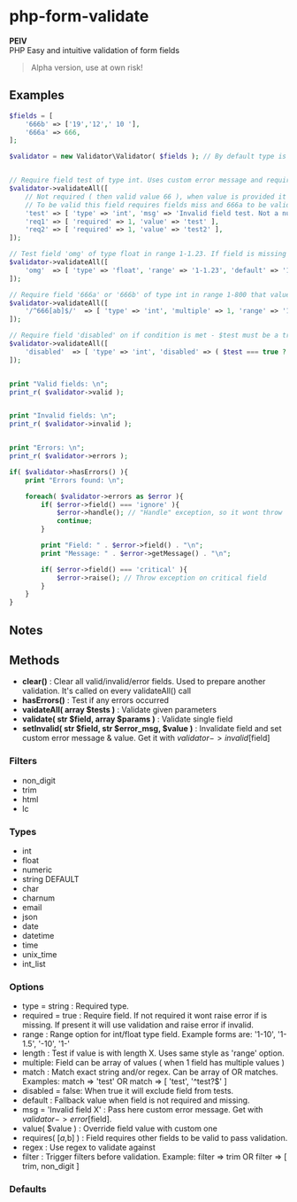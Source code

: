 # php-form-validate
**PEIV**  
PHP Easy and intuitive validation of form fields  


>Alpha version, use at own risk!
## Examples
```php
$fields = [
    '666b' => ['19','12',' 10 '],
    '666a' => 666,
];

$validator = new Validator\Validator( $fields ); // By default type is string and field is required


// Require field test of type int. Uses custom error message and requires fields 'req1' + 'req2' to be valid ( included in validation too ).
$validator->validateAll([
    // Not required ( then valid value 66 ), when value is provided it checks for integer in range between 50 and 124
    // To be valid this field requires fields miss and 666a to be valid too, else is invalid
    'test' => [ 'type' => 'int', 'msg' => 'Invalid field test. Not a number', 'requires' => ['miss', '666a'] ],
    'req1' => [ 'required' => 1, 'value' => 'test' ],
    'req2' => [ 'required' => 1, 'value' => 'test2' ],
]);

// Test field 'omg' of type float in range 1-1.23. If field is missing its value will be 1.2, because field is not marked as required.
$validator->validateAll([
    'omg'  => [ 'type' => 'float', 'range' => '1-1.23', 'default' => '1.2', 'required' => false ],
]);

// Require field '666a' or '666b' of type int in range 1-800 that value matches 666 or any 2 digit number. Trim data before check
$validator->validateAll([
    '/^666[ab]$/'  => [ 'type' => 'int', 'multiple' => 1, 'range' => '1-800', 'match' => [666,'/^\d{2}$/'], 'filter' => ['trim'] ]
]);

// Require field 'disabled' on if condition is met - $test must be a true
$validator->validateAll([
    'disabled'  => [ 'type' => 'int', 'disabled' => ( $test === true ? true : false ) ]
]);


print "Valid fields: \n";
print_r( $validator->valid );


print "Invalid fields: \n";
print_r( $validator->invalid );


print "Errors: \n";
print_r( $validator->errors );

if( $validator->hasErrors() ){
    print "Errors found: \n";

    foreach( $validator->errors as $error ){
        if( $error->field() === 'ignore' ){
            $error->handle(); // "Handle" exception, so it wont throw
            continue;
        }

        print "Field: " . $error->field() . "\n";
        print "Message: " . $error->getMessage() . "\n";

        if( $error->field() === 'critical' ){
            $error->raise(); // Throw exception on critical field
        }
    }
}
```

## Notes


## Methods

- **clear()** : Clear all valid/invalid/error fields. Used to prepare another validation. It's called on every validateAll() call
- **hasErrors()** : Test if any errors occurred
- **vaidateAll( array $tests )** : Validate given parameters
- **validate( str $field, array $params )** : Validate single field
- **setInvalid( str $field, str $error_msg, $value )** : Invalidate field and set custom error message & value. Get it with $validator->invalid[$field]
### Filters
- non_digit
- trim
- html
- lc

### Types
- int
- float
- numeric
- string DEFAULT
- char
- charnum
- email
- json
- date
- datetime
- time
- unix_time
- int_list

### Options

- type = string : Required type.
- required = true : Require field. If not required it wont raise error if is missing. If present it will use validation and raise error if invalid.
- range : Range option for int/float type field. Example forms are: '1-10', '1-1.5', '-10', '1-'
- length : Test if value is with length X. Uses same style as 'range' option.
- multiple: Field can be array of values ( when 1 field has multiple values )
- match : Match exact string and/or regex. Can be array of OR matches. Examples: match => 'test' OR match => [ 'test', '^test?$' ]
- disabled = false: When true it will exclude field from tests.
- default : Fallback value when field is not required and missing.
- msg = 'Invalid field X' : Pass here custom error message. Get with $validator->error[$field].
- value( $value ) : Override field value with custom one
- requires( [$a,$b] ) : Field requires other fields to be valid to pass validation.
- regex : Use regex to validate against
- filter : Trigger filters before validation. Example: filter => trim OR filter => [ trim, non_digit ]
### Defaults
